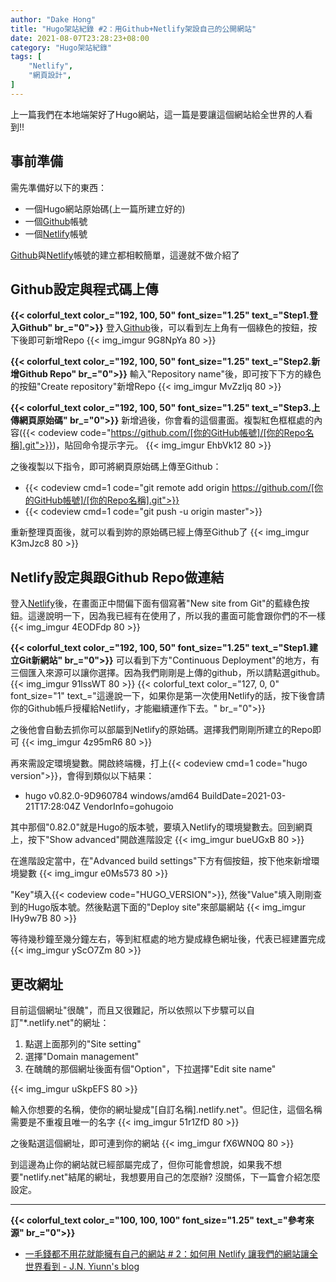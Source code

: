 ```yaml
---
author: "Dake Hong"
title: "Hugo架站紀錄 #2：用Github+Netlify架設自己的公開網站"
date: 2021-08-07T23:28:23+08:00
category: "Hugo架站紀錄"
tags: [
    "Netlify",
    "網頁設計",
]
---
```

上一篇我們在本地端架好了Hugo網站，這一篇是要讓這個網站給全世界的人看到!!
<!--more-->

## 事前準備
需先準備好以下的東西：
* 一個Hugo網站原始碼(上一篇所建立好的)
* 一個[Github](https://github.com/)帳號
* 一個[Netlify](https://www.netlify.com/)帳號

[Github](https://github.com/)與[Netlify](https://www.netlify.com/)帳號的建立都相較簡單，這邊就不做介紹了

## Github設定與程式碼上傳
**{{< colorful_text color_="192, 100, 50" font_size="1.25" text_="Step1.登入Github" br_="0">}}**
登入[Github](https://github.com/)後，可以看到左上角有一個綠色的按鈕，按下後即可新增Repo
{{< img_imgur 9G8NpYa 80 >}}

**{{< colorful_text color_="192, 100, 50" font_size="1.25" text_="Step2.新增Github Repo" br_="0">}}**
輸入"Repository name"後，即可按下下方的綠色的按鈕"Create repository"新增Repo
{{< img_imgur MvZzIjq 80 >}}

**{{< colorful_text color_="192, 100, 50" font_size="1.25" text_="Step3.上傳網頁原始碼" br_="0">}}**
新增過後，你會看的這個畫面。複製紅色框框處的內容({{< codeview code="https://github.com/[你的GitHub帳號]/[你的Repo名稱].git">}})，貼回命令提示字元。
{{< img_imgur EhbVk12 80 >}}

之後複製以下指令，即可將網頁原始碼上傳至Github：
- {{< codeview cmd=1 code="git remote add origin https://github.com/[你的GitHub帳號]/[你的Repo名稱].git">}}
- {{< codeview cmd=1 code="git push -u origin master">}}

重新整理頁面後，就可以看到妳的原始碼已經上傳至Github了
{{< img_imgur K3mJzc8 80 >}}

## Netlify設定與跟Github Repo做連結
登入[Netlify](https://www.netlify.com/)後，在畫面正中間偏下面有個寫著"New site from Git"的藍綠色按鈕。這邊說明一下，因為我已經有在使用了，所以我的畫面可能會跟你們的不一樣
{{< img_imgur 4EODFdp 80 >}}

**{{< colorful_text color_="192, 100, 50" font_size="1.25" text_="Step1.建立Git新網站" br_="0">}}**
可以看到下方"Continuous Deployment"的地方，有三個匯入來源可以讓你選擇。因為我們剛剛是上傳的github，所以請點選github。
{{< img_imgur 91lssWT 80 >}}
{{< colorful_text color_="127, 0, 0" font_size="1" text_="這邊說一下，如果你是第一次使用Netlify的話，按下後會請你的Github帳戶授權給Netlify，才能繼續運作下去。" br_="0">}}

之後他會自動去抓你可以部屬到Netlify的原始碼。選擇我們剛剛所建立的Repo即可
{{< img_imgur 4z95mR6 80 >}}

再來需設定環境變數。開啟終端機，打上{{< codeview cmd=1 code="hugo version">}}，會得到類似以下結果：
- hugo v0.82.0-9D960784 windows/amd64 BuildDate=2021-03-21T17:28:04Z VendorInfo=gohugoio

其中那個"0.82.0"就是Hugo的版本號，要填入Netlify的環境變數去。回到網頁上，按下"Show advanced"開啟進階設定
{{< img_imgur bueUGxB 80 >}}

在進階設定當中，在"Advanced build settings"下方有個按鈕，按下他來新增環境變數
{{< img_imgur e0Ms573 80 >}}

"Key"填入{{< codeview code="HUGO_VERSION">}}, 然後"Value"填入剛剛查到的Hugo版本號。然後點選下面的"Deploy site"來部屬網站
{{< img_imgur IHy9w7B 80 >}}

等待幾秒鐘至幾分鐘左右，等到紅框處的地方變成綠色網址後，代表已經建置完成
{{< img_imgur yScO7Zm 80 >}}

## 更改網址
目前這個網址"很醜"，而且又很難記，所以依照以下步驟可以自訂"\*.netlify.net"的網址：
1. 點選上面那列的"Site setting"
2. 選擇"Domain management"
3. 在醜醜的那個網址後面有個"Option"，下拉選擇"Edit site name"

{{< img_imgur uSkpEFS 80 >}}

輸入你想要的名稱，使你的網址變成"[自訂名稱].netlify.net"。但記住，這個名稱需要是不重複且唯一的名字
{{< img_imgur 51r1ZfD 80 >}}

之後點選這個網址，即可連到你的網站
{{< img_imgur fX6WN0Q 80 >}}

到這邊為止你的網站就已經部屬完成了，但你可能會想說，如果我不想要"netlify.net"結尾的網址，我想要用自己的怎麼辦? 沒關係，下一篇會介紹怎麼設定。

---
**{{< colorful_text color_="100, 100, 100" font_size="1.25" text_="參考來源" br_="0">}}**
- [一毛錢都不用花就能擁有自己的網站 # 2：如何用 Netlify 讓我們的網站讓全世界看到 - J.N. Yiunn's blog](https://jnyiunn.com/build-website-with-hugo-2/)
